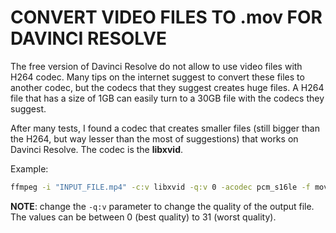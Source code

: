 # CONVERT VIDEO FILES TO .mov FOR DAVINCI RESOLVE

The free version of Davinci Resolve do not allow to use video files with H264 codec. Many tips on the internet suggest to convert these files to another codec, but the codecs that they suggest creates huge files. A H264 file that has a size of 1GB can easily turn to a 30GB file with the codecs they suggest.

After many tests, I found a codec that creates smaller files (still bigger than the H264, but way lesser than the most of suggestions) that works on Davinci Resolve.
The codec is the **libxvid**.

Example:
```bash
ffmpeg -i "INPUT_FILE.mp4" -c:v libxvid -q:v 0 -acodec pcm_s16le -f mov "OUTPUT_FILE.mov"
```

**NOTE**: change the `-q:v` parameter to change the quality of the output file. The values can be between 0 (best quality) to 31 (worst quality).
